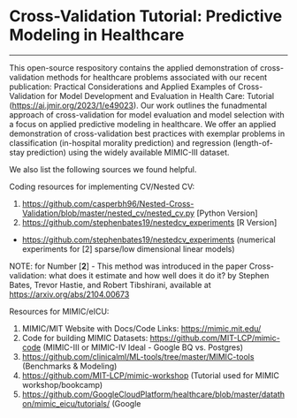 # Cross-Validation Tutorial: Predictive Modeling in Healthcare
___

This open-source respository contains the applied demonstration of cross-validation methods for healthcare problems associated with our recent publication: Practical Considerations and Applied Examples of Cross-Validation for Model Development and Evaluation in Health Care: Tutorial (https://ai.jmir.org/2023/1/e49023). Our work outlines the funadmental approach of cross-validation for model evaluation and model selection with a focus on applied predictive modeling in healthcare. We offer an applied demonstration of cross-validation best practices with exemplar problems in classification (in-hospital morality prediction) and regression (length-of-stay prediction) using the widely available MIMIC-III dataset. <br>

We also list the following sources we found helpful.

Coding resources for implementing CV/Nested CV:<br>
1. https://github.com/casperbh96/Nested-Cross-Validation/blob/master/nested_cv/nested_cv.py [Python Version] <br>
2. https://github.com/stephenbates19/nestedcv_experiments [R Version] <br>
  - https://github.com/stephenbates19/nestedcv_experiments (numerical experiments for [2] sparse/low dimensional linear models) <br>

NOTE: for Number [**2**] - This method was introduced in the paper Cross-validation: what does it estimate and how well does it do it? by Stephen Bates, Trevor Hastie, and Robert Tibshirani, available at https://arxiv.org/abs/2104.00673


Resources for MIMIC/eICU: <br>
1. MIMIC/MIT Website with Docs/Code Links: https://mimic.mit.edu/ <br>
2. Code for building MIMIC Datasets: https://github.com/MIT-LCP/mimic-code (MIMIC-III or MIMIC-IV Ideal - Google BQ vs. Postgres)
3. https://github.com/clinicalml/ML-tools/tree/master/MIMIC-tools (Benchmarks & Modeling) <br>
4. https://github.com/MIT-LCP/mimic-workshop (Tutorial used for MIMIC workshop/bookcamp) <br>
5. https://github.com/GoogleCloudPlatform/healthcare/blob/master/datathon/mimic_eicu/tutorials/ (Google 
